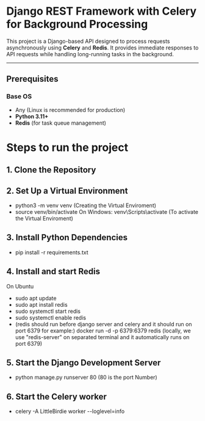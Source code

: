 # Django REST Framework with Celery for Background Processing

This project is a Django-based API designed to process requests asynchronously using **Celery** and **Redis**. It provides immediate responses to API requests while handling long-running tasks in the background.

---

## Prerequisites

### Base OS
- Any (Linux is recommended for production)
- **Python 3.11+**
- **Redis** (for task queue management)
# Steps to run the project
## 1. Clone the Repository
   
## 2. Set Up a Virtual Environment
   
- python3 -m venv venv (Creating the Virtual Enviroment)
- source venv/bin/activate   On Windows: venv\Scripts\activate  (To activate the Virtual Enviroment)
   
## 3. Install Python Dependencies

- pip install -r requirements.txt

## 4.  Install and start Redis
On Ubuntu
- sudo apt update
- sudo apt install redis
- sudo systemctl start redis
- sudo systemctl enable redis
- (redis should run before django server and celery and it should run on port 6379 for example:)
docker run -d -p 6379:6379 redis (locally, we use "redis-server" on separated terminal and it automatically runs on port 6379)

## 5. Start the Django Development Server
- python manage.py runserver 80       (80 is the port Number)
   
## 6. Start the Celery worker
- celery -A LittleBirdie worker --loglevel=info
   

